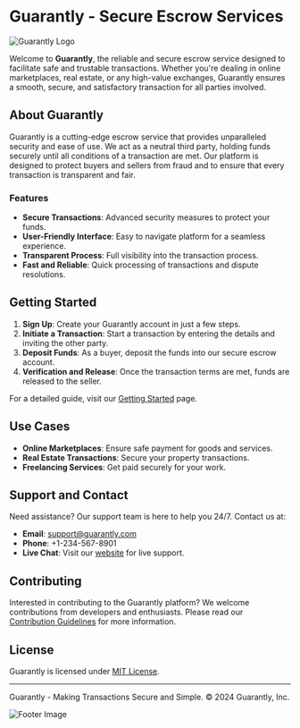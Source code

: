 # Guarantly - Secure Escrow Services

![Guarantly Logo]([[link-to-your-logo.png](https://res.cloudinary.com/olayemii/image/upload/v1706212186/guarantly/guarantly-logo.png)]) <!-- Replace with a link to your logo -->

Welcome to **Guarantly**, the reliable and secure escrow service designed to facilitate safe and trustable transactions. Whether you're dealing in online marketplaces, real estate, or any high-value exchanges, Guarantly ensures a smooth, secure, and satisfactory transaction for all parties involved.

## About Guarantly

Guarantly is a cutting-edge escrow service that provides unparalleled security and ease of use. We act as a neutral third party, holding funds securely until all conditions of a transaction are met. Our platform is designed to protect buyers and sellers from fraud and to ensure that every transaction is transparent and fair.

### Features

- **Secure Transactions**: Advanced security measures to protect your funds.
- **User-Friendly Interface**: Easy to navigate platform for a seamless experience.
- **Transparent Process**: Full visibility into the transaction process.
- **Fast and Reliable**: Quick processing of transactions and dispute resolutions.

## Getting Started

1. **Sign Up**: Create your Guarantly account in just a few steps.
2. **Initiate a Transaction**: Start a transaction by entering the details and inviting the other party.
3. **Deposit Funds**: As a buyer, deposit the funds into our secure escrow account.
4. **Verification and Release**: Once the transaction terms are met, funds are released to the seller.

For a detailed guide, visit our [Getting Started](link-to-guide) page.

## Use Cases

- **Online Marketplaces**: Ensure safe payment for goods and services.
- **Real Estate Transactions**: Secure your property transactions.
- **Freelancing Services**: Get paid securely for your work.

## Support and Contact

Need assistance? Our support team is here to help you 24/7. Contact us at:

- **Email**: support@guarantly.com
- **Phone**: +1-234-567-8901
- **Live Chat**: Visit our [website](link-to-website) for live support.

## Contributing

Interested in contributing to the Guarantly platform? We welcome contributions from developers and enthusiasts. Please read our [Contribution Guidelines](link-to-guidelines) for more information.

## License

Guarantly is licensed under [MIT License](link-to-license).

---

Guarantly - Making Transactions Secure and Simple. © 2024 Guarantly, Inc.

![Footer Image](link-to-footer-image.png) <!-- Optional: Add a captivating footer image -->
